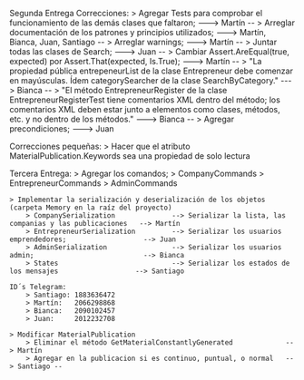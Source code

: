 Segunda Entrega Correcciones:
    > Agregar Tests para comprobar el funcionamiento de las demás clases que faltaron; ---> Martín --
    > Arreglar documentación de los patrones y principios utilizados; ---> Martín, Bianca, Juan, Santiago --
    > Arreglar warnings;  ---> Martín --
    > Juntar todas las clases de Search; ---> Juan --
    > Cambiar Assert.AreEqual(true, expected) por Assert.That(expected, Is.True); ---> Martín --
    > "La propiedad pública entrepeneurList de la clase Entrepreneur debe comenzar en mayúsculas. Ídem categorySearcher de la clase SearchByCategory." ---> Bianca --
    > "El método EntrepreneurRegister de la clase EntrepreneurRegisterTest tiene comentarios XML dentro del método; los comentarios XML deben estar junto a elementos como clases, métodos, etc. y no dentro de los métodos."   ---> Bianca --
    > Agregar precondiciones; ---> Juan


Correcciones pequeñas:
    > Hacer que el atributo MaterialPublication.Keywords sea una propiedad de solo lectura


Tercera Entrega:
    > Agregar los comandos; 
        > CompanyCommands
        > EntrepreneurCommands
        > AdminCommands
        
    > Implementar la serialización y deserialización de los objetos (carpeta Memory en la raíz del proyecto)
        > CompanySerialization              --> Serializar la lista, las companias y las publicaciones   --> Martín
        > EntrepreneurSerialization         --> Serializar los usuarios emprendedores;                   --> Juan
        > AdminSerialization                --> Serializar los usuarios admin;                           --> Bianca
        > States                            --> Serializar los estados de los mensajes                   --> Santiago

    ID´s Telegram:
        > Santiago: 1883636472
        > Martín:   2066298868
        > Bianca:   2090102457
        > Juan:     2012232708

    > Modificar MaterialPublication
        > Eliminar el método GetMaterialConstantlyGenerated             --> Martín
        > Agregar en la publicacion si es continuo, puntual, o normal   --> Santiago --
